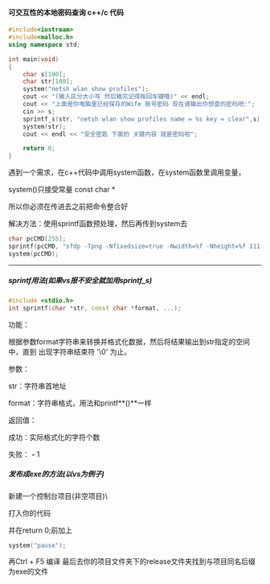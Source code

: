 #### 可交互性的本地密码查询 c++/c 代码



```c++
#include<iostream>
#include<malloc.h>
using namespace std;

int main(void)
{
	char s[100];
	char str[100];
	system("netsh wlan show profiles");
	cout << "(输入区分大小写 然后输完记得按回车键哦)" << endl;
	cout << "上面是你电脑里已经保存的Wife 账号密码 现在请输出你想查的密码吧:";
	cin >> s;
	sprintf_s(str, "netsh wlan show profiles name = %s key = clear",s);
	system(str);
	cout << endl << "安全密匙 下面的 关键内容 就是密码啦";

	return 0;
}

```

遇到一个需求，在c++代码中调用system函数，在system函数里调用变量，

system()只接受常量 const char *

所以你必须在传进去之前把命令整合好

解决方法：使用sprintf函数预处理，然后再传到system去

```c++
char pcCMD[255];
sprintf(pcCMD, "sfdp -Tpng -Nfixedsize=true -Nwidth=%f -Nheight=%f 111.txt -o 111.png", a, b);
system(pcCMD);
```

------

##### sprintf用法(如果vs报不安全就加用sprintf_s)

```c++
#include <stdio.h>
int sprintf(char *str, const char *format, ...);
```

功能：

根据参数format字符串来转换并格式化数据，然后将结果输出到str指定的空间中，直到 出现字符串结束符 '\0' 为止。

参数：

str：字符串首地址

format：字符串格式，用法和printf**()**一样

返回值：

成功：实际格式化的字符个数

失败： **-** 1



##### 发布成exe的方法(以vs为例子)

新建一个控制台项目(非空项目)\

打入你的代码 

并在return 0;前加上

```c++
system("pause");
```

再Ctrl + F5 编译 最后去你的项目文件夹下的release文件夹找到与项目同名后缀为exe的文件